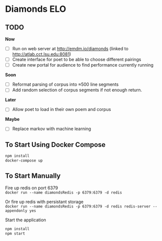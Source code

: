 # Diamonds ELO

## TODO

**Now**
- [ ] Run on web server at http://emdm.io/diamonds (linked to http://atlab.cct.lsu.edu:8081)
- [ ] Create interface for poet to be able to choose different pairings
- [ ] Create new portal for audience to find performance currently running

**Soon**
- [ ] Reformat parsing of corpus into ≈500 line segments
- [ ] Add random selection of corpus segments if not enough return.

**Later**
- [ ] Allow poet to load in their own poem and corpus

**Maybe**
- [ ] Replace markov with machine learning

## To Start Using Docker Compose

```bash
npm install
docker-compose up
```
 
## To Start Manually

Fire up redis on port 6379  
`docker run --name diamondsRedis -p 6379:6379 -d redis`

Or fire up redis with persistant storage  
`docker run --name diamondsRedis -p 6379:6379 -d redis redis-server --appendonly yes`

Start the application  
```bash
npm install
npm start
```
